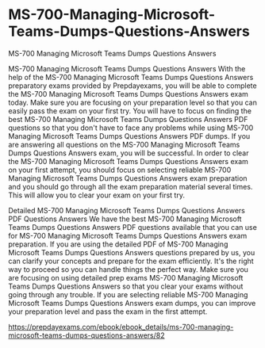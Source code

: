 # MS-700-Managing-Microsoft-Teams-Dumps-Questions-Answers
MS-700 Managing Microsoft Teams Dumps Questions Answers


MS-700 Managing Microsoft Teams Dumps Questions Answers
With the help of the MS-700 Managing Microsoft Teams Dumps Questions Answers preparatory exams provided by Prepdayexams, you will be able to complete the MS-700 Managing Microsoft Teams Dumps Questions Answers exam today. Make sure you are focusing on your preparation level so that you can easily pass the exam on your first try. You will have to focus on finding the best MS-700 Managing Microsoft Teams Dumps Questions Answers PDF questions so that you don't have to face any problems while using MS-700 Managing Microsoft Teams Dumps Questions Answers PDF dumps. If you are answering all questions on the MS-700 Managing Microsoft Teams Dumps Questions Answers exam, you will be successful. In order to clear the MS-700 Managing Microsoft Teams Dumps Questions Answers exam on your first attempt, you should focus on selecting reliable MS-700 Managing Microsoft Teams Dumps Questions Answers exam preparation and you should go through all the exam preparation material several times. This will allow you to clear your exam on your first try.

Detailed MS-700 Managing Microsoft Teams Dumps Questions Answers PDF Questions Answers
We have the best MS-700 Managing Microsoft Teams Dumps Questions Answers PDF questions available that you can use for MS-700 Managing Microsoft Teams Dumps Questions Answers exam preparation. If you are using the detailed PDF of MS-700 Managing Microsoft Teams Dumps Questions Answers questions prepared by us, you can clarify your concepts and prepare for the exam efficiently. It's the right way to proceed so you can handle things the perfect way. Make sure you are focusing on using detailed prep exams MS-700 Managing Microsoft Teams Dumps Questions Answers so that you clear your exams without going through any trouble. If you are selecting reliable MS-700 Managing Microsoft Teams Dumps Questions Answers exam dumps, you can improve your preparation level and pass the exam in the first attempt.


https://prepdayexams.com/ebook/ebook_details/ms-700-managing-microsoft-teams-dumps-questions-answers/82

